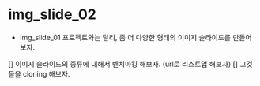 # img_slide_02
- img_slide_01 프로젝트와는 달리, 좀 더 다양한 형태의 이미지 슬라이드를 만들어보자.

[] 이미지 슬라이드의 종류에 대해서 벤치마킹 해보자. (url로 리스트업 해보자)
[] 그것들을 cloning 해보자.

